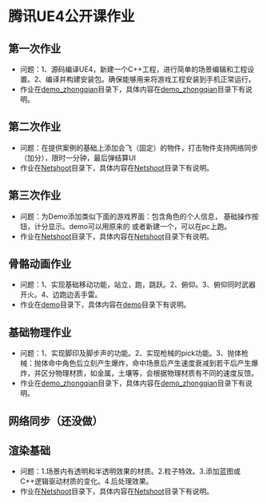 # 腾讯UE4公开课作业

## 第一次作业
- 问题：1、源码编译UE4，新建一个C++工程，进行简单的场景编辑和工程设置。2、编译并构建安装包。确保能够用来将游戏工程安装到手机正常运行。
- 作业在[demo_zhongqian](demo_zhongqian)目录下，具体内容在[demo_zhongqian](demo_zhongqian)目录下有说明。 

## 第二次作业
- 问题：在提供案例的基础上添加会飞（固定）的物件，打击物件支持网络同步（加分），限时一分钟，最后弹结算UI
- 作业在[Netshoot](Netshoot)目录下，具体内容在[Netshoot](Netshoot)目录下有说明。 

## 第三次作业
- 问题：为Demo添加类似下面的游戏界面：包含角色的个人信息， 基础操作按钮，计分显示。demo可以用原来的 或者新建一个，可以在pc上跑。
- 作业在[Netshoot](Netshoot)目录下，具体内容在[Netshoot](Netshoot)目录下有说明。 

## 骨骼动画作业
- 问题：1、实现基础移动功能，站立，跑，跳跃。2、俯仰。3、俯仰同时武器开火。4、边跑边丢手雷。
- 作业在[demo](demo)目录下，具体内容在[demo](demo)目录下有说明。 

## 基础物理作业
- 问题：1、实现脚印及脚步声的功能。2、实现枪械的pick功能。3、抛体枪械：抛体命中角色后立刻产生爆炸，命中场景后产生速度衰减到若干后产生爆炸，并区分物理材质，如金属，土壤等，会根据物理材质有不同的速度反馈。
- 作业在[demo_zhongqian](demo_zhongqian)目录下，具体内容在[demo_zhongqian](demo_zhongqian)目录下有说明。 

## 网络同步（还没做）

## 渲染基础
- 问题：1.场景内有透明和半透明效果的材质。2.粒子特效。3.添加蓝图或C++逻辑驱动材质的变化。4.后处理效果。
- 作业在[Netshoot](Netshoot)目录下，具体内容在[Netshoot](Netshoot)目录下有说明。 
